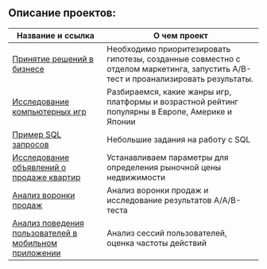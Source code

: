 ## Описание проектов:
| Название и ссылка | О чем проект                                                     |
|-------------------|------------------------------------------------------------------|
|[Принятие решений в бизнесе](https://nbviewer.org/github/666BadWolf/Portfolio/blob/main/business_decisions/business_decisions.ipynb)|Необходимо приоритезировать гипотезы, созданные совместно с отделом маркетинга, запустить A/B-тест и проанализировать результаты.|
|[Исследование компьютерных игр](https://nbviewer.org/github/666BadWolf/Portfolio/blob/main/computer_game_shop/computer_game_shop.ipynb)|Разбираемся, какие жанры игр, платформы и возрастной рейтинг популярны в Европе, Америке и Японии|
|[Пример SQL запросов](https://github.com/666BadWolf/Portfolio/blob/main/example_sql_query/example_sql_query.sql)|Небольшие задания на работу с SQL|
|[Исследование объявлений о продаже квартир](https://nbviewer.org/github/666BadWolf/Portfolio/blob/main/real_estate_research/real_estate_research.ipynb)|Устанавливаем параметры для определения рыночной цены недвижимости|
|[Анализ воронки продаж](https://nbviewer.org/github/666BadWolf/Portfolio/blob/main/sales_funnel/sales_funnel.ipynb)|Анализ воронки продаж и исследование результатов A/A/B-теста|
|[Анализ поведения пользователей в мобильном приложении](https://nbviewer.org/github/666BadWolf/Portfolio/blob/main/user_behavior_mobile_app/user_behavior_mobile_app.ipynb)|Анализ сессий пользователей, оценка частоты действий|
